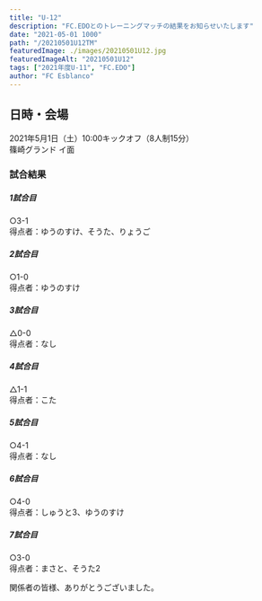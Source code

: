 ```yaml
---
title: "U-12"
description: "FC.EDOとのトレーニングマッチの結果をお知らせいたします"
date: "2021-05-01 1000"
path: "/20210501U12TM"
featuredImage: ./images/20210501U12.jpg
featuredImageAlt: "20210501U12"
tags: ["2021年度U-11", "FC.EDO"]
author: "FC Esblanco"
---
```



## 日時・会場

2021年5月1日（土）10:00キックオフ（8人制15分）  
篠崎グランド イ面

### 試合結果

#####  1試合目  
○3-1  
得点者：ゆうのすけ、そうた、りょうご

##### 2試合目  
○1-0  
得点者：ゆうのすけ

##### 3試合目  
△0-0  
得点者：なし

##### 4試合目  
△1-1  
得点者：こた

##### 5試合目
○4-1  
得点者：なし

##### 6試合目  
○4-0    
得点者：しゅうと3、ゆうのすけ

##### 7試合目  
○3-0    
得点者：まさと、そうた2


関係者の皆様、ありがとうございました。
